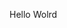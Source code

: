 Hello Wolrd























































































































































































